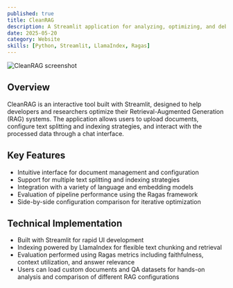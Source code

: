 ```yaml
---
published: true
title: CleanRAG
description: A Streamlit application for analyzing, optimizing, and debugging Retrieval-Augmented Generation (RAG) pipelines with configurable components and integrated evaluation.
date: 2025-05-20
category: Website
skills:	[Python, Streamlit, LlamaIndex, Ragas]
---
```


![CleanRAG screenshot](/images/portfolio/CleanRAG.png)

## Overview

CleanRAG is an interactive tool built with Streamlit, designed to help developers and researchers optimize their Retrieval-Augmented Generation (RAG) systems. The application allows users to upload documents, configure text splitting and indexing strategies, and interact with the processed data through a chat interface.

## Key Features

- Intuitive interface for document management and configuration
- Support for multiple text splitting and indexing strategies
- Integration with a variety of language and embedding models
- Evaluation of pipeline performance using the Ragas framework
- Side-by-side configuration comparison for iterative optimization

## Technical Implementation

- Built with Streamlit for rapid UI development
- Indexing powered by LlamaIndex for flexible text chunking and retrieval
- Evaluation performed using Ragas metrics including faithfulness, context utilization, and answer relevance
- Users can load custom documents and QA datasets for hands-on analysis and comparison of different RAG configurations

